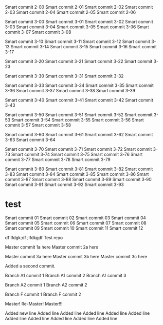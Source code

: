 Smart commit 2-00
Smart commit 2-01
Smart commit 2-02
Smart commit 2-03
Smart commit 2-04
Smart commit 2-05
Smart commit 2-06

Smart commit 3-00
Smart commit 3-01
Smart commit 3-02
Smart commit 3-03
Smart commit 3-04
Smart commit 3-05
Smart commit 3-06
Smart commit 3-07
Smart commit 3-08

Smart commit 3-10
Smart commit 3-11
Smart commit 3-12
Smart commit 3-13
Smart commit 3-14
Smart commit 3-15
Smart commit 3-16
Smart commit 3-17

Smart commit 3-20
Smart commit 3-21
Smart commit 3-22
Smart commit 3-23

Smart commit 3-30
Smart commit 3-31
Smart commit 3-32

Smart commit 3-33
Smart commit 3-34
Smart commit 3-35
Smart commit 3-36
Smart commit 3-37
Smart commit 3-38
Smart commit 3-39

Smart commit 3-40
Smart commit 3-41
Smart commit 3-42
Smart commit 3-43

Smart commit 3-50
Smart commit 3-51
Smart commit 3-52
Smart commit 3-53
Smart commit 3-54
Smart commit 3-55
Smart commit 3-56
Smart commit 3-57
Smart commit 3-58

Smart commit 3-60
Smart commit 3-61
Smart commit 3-62
Smart commit 3-63
Smart commit 3-64

Smart commit 3-70
Smart commit 3-71
Smart commit 3-72
Smart commit 3-73
Smart commit 3-74
Smart commit 3-75
Smart commit 3-76
Smart commit 3-77
Smart commit 3-78
Smart commit 3-79

Smart commit 3-80
Smart commit 3-81
Smart commit 3-82
Smart commit 3-83
Smart commit 3-84
Smart commit 3-85
Smart commit 3-86
Smart commit 3-87
Smart commit 3-88
Smart commit 3-89
Smart commit 3-90
Smart commit 3-91
Smart commit 3-92
Smart commit 3-93




# test

Smart commit 01
Smart commit 02
Smart commit 03
Smart commit 04
Smart commit 05
Smart commit 06
Smart commit 07
Smart commit 08
Smart commit 09
Smart commit 10
Smart commit 11
Smart commit 12


df'lfdgk;df
;lfdkgdf
Test repo

Master commit 1a here
Master commit 2a here

Master commit 3a here
Master commit 3b here
Master commit 3c here

Added a second commit.

Branch A1 commit 1
Branch A1 commit 2
Branch A1 commit 3

Branch A2 commit 1
Branch A2 commit 2

Branch F commit 1
Branch F commit 2

Master!
Re-Master!
Master!!!

Added new line
Added line 
Added line 
Added line 
Added line 
Added line 
Added line 
Added line 
Added line 
Added line 
Added line 
